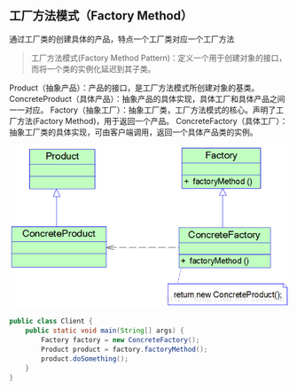 ## 工厂方法模式（Factory Method）

通过工厂类的创建具体的产品，特点一个工厂类对应一个工厂方法
> 工厂方法模式(Factory Method Pattern)：定义一个用于创建对象的接口，而将一个类的实例化延迟到其子类。

Product（抽象产品）：产品的接口，是工厂方法模式所创建对象的基类。
ConcreteProduct（具体产品）：抽象产品的具体实现，具体工厂和具体产品之间一一对应。
Factory（抽象工厂）：抽象工厂类，工厂方法模式的核心。声明了工厂方法(Factory Method)，用于返回一个产品。
ConcreteFactory（具体工厂）：抽象工厂类的具体实现，可由客户端调用，返回一个具体产品类的实例。

![](assets/image3.jpeg)

```java
public class Client {
    public static void main(String[] args) {
        Factory factory = new ConcreteFactory();
        Product product = factory.factoryMethod();
        product.doSomething();
    }
}
 
```
